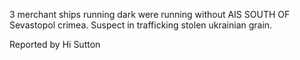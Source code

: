 3 merchant ships running dark were running without AIS SOUTH OF Sevastopol crimea. Suspect in trafficking stolen ukrainian grain.

Reported by Hi Sutton


